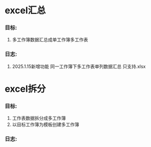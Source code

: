 # excel汇总
### 目标:
1. 多工作簿数据汇总成单工作簿多工作表
### 日志:
1. 2025.1.15新增功能 同一工作簿下多工作表单列数据汇总 只支持.xlsx

# excel拆分
### 目标:
1. 工作表数据拆分成多工作簿
2. 以目标工作簿为模板创建多工作簿
### 日志:
